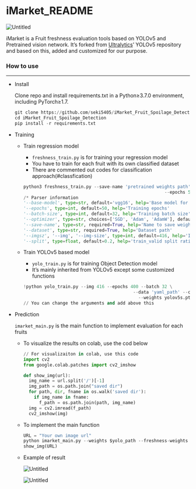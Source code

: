 # iMarket_README

![Untitled](iMarket_README%20a587e9ae02cb4b6f8b298244276c7d67/Untitled.png)

iMarket is a Fruit freshness evaluation tools based on YOLOv5 and Pretrained vision network. It’s forked from [Ultralytics](https://ultralytics.com/)’ YOLOv5 repository and based on this, added and customized for our purpose.

### How to use

---

- Install
    
    Clone repo and install requirements.txt in a Python≥3.7.0 environment, including PyTorch≥1.7.
    
    ```python
    git clone https://github.com/seki5405/iMarket_Fruit_Spoilage_Detection.git
    cd iMarket_Fruit_Spoilage_Detection
    pip install -r requirements.txt
    ```
    

- Training
    - Train regression model
        - `freshness_train.py` is for training your regression model
        - You have to train for each fruit with its own classified dataset
        - There are commented out codes for classification approach(#classfication)
        
        ```python
        python3 freshness_train.py --save-name 'pretrained weights path'\
        													  --epochs 50 --dataset 'dataset path'
        /* Parser information
        '--base-model', type=str, default='vgg16', help='Base model for the regression model'
        '--epochs', type=int, default=50, help='Training epochs'
        '--batch-size', type=int, default=32, help='Training batch size'
        '--optimizer', type=str, choices=['SGD', 'Adam', 'AdamW'], default='Adam', help='optimizer'
        '--save-name', type=str, required=True, help='Name to save weights after training'
        '--dataset', type=str, required=True, help='Dataset path'
        '--imgsz', '--img', '--img-size', type=int, default=416, help='Image size (width = height)'
        '--split', type=float, default=0.2, help='train_valid split ratio' */
        ```
        
    - Train YOLOv5 based model
        - `yolo_train.py` is for training Object Detection model
        - It’s mainly inherited from YOLOv5 except some customized functions
        
        ```python
        !python yolo_train.py --img 416 --epochs 400 --batch 32 \
        										  --data 'yaml_path' --cfg models/yolov5s.yaml  \
        											--weights yolov5s.pt --name 'save name' \
        // You can change the arguments and add above this
        ```
        
- Prediction
    
    `imarket_main.py` is the main function to implement evaluation for each fruits
    
    - To visualize the results on colab, use the cod below
        
        ```python
        // For visualizaiton in colab, use this code
        import cv2
        from google.colab.patches import cv2_imshow
        
        def show_img(url):
          img_name = url.split('/')[-1]
          img_path = os.path.join("saved dir")
          for path, dir, fname in os.walk('saved dir'):
            if img_name in fname:
              f_path = os.path.join(path, img_name)
          img = cv2.imread(f_path)
          cv2_imshow(img)
        ```
        
    - To implement the main function
        
        ```python
        URL = "Your own image url"
        python imarket_main.py --weights $yolo_path --freshness-weights $reg_path --imgsz 416 --conf 0.25 --source $URL
        show_img(URL)
        ```
        
    - Example of result
        
        
        ![Untitled](iMarket_README%20a587e9ae02cb4b6f8b298244276c7d67/Untitled%201.png)
        
        ![Untitled](iMarket_README%20a587e9ae02cb4b6f8b298244276c7d67/Untitled%202.png)